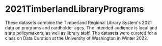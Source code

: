 # 2021TimberlandLibraryPrograms
These datasets combine the Timberland Regional Library System's 2021 data on programs and cardholder ages. The intended audience is local and state policymakers, as well as library staff. The datasets were curated for a class on Data Curation at the University of Washington in Winter 2022. 
